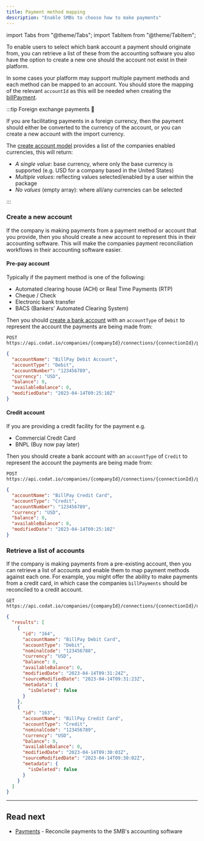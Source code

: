 ```yaml
---
title: Payment method mapping
description: "Enable SMBs to choose how to make payments"
---
```


import Tabs from "@theme/Tabs";
import TabItem from "@theme/TabItem";

To enable users to select which bank account a payment should originate from, you can retrieve a list of these from the accounting software you also have the option to create a new one should the account not exist in their platform.

In some cases your platform may support multiple payment methods and each method can be mapped to an account.
You should store the mapping of the relevant `accountId` as this will be needed when creating the [billPayment](/usecases/bill-pay/payments).

:::tip Foreign exchange payments 💱

If you are facilitating payments in a foreign currency, then the payment should either be converted to the currency of the account, or you can create a new account with the import currency.

The [create account model](/accounting-api#/operations/get-create-chartOfAccounts-model) provides a list of the companies enabled currencies, this will return:

- _A single value_: base currency, where only the base currency is supported (e.g. USD for a company based in the United States)
- _Multiple values_: reflecting values selected/enabled by a user within the package
- _No values_ (empty array): where all/any currencies can be selected

:::

### Create a new account

If the company is making payments from a payment method or account that you provide, then you should create a new account to represent this in their accounting software. This will make the companies payment reconciliation workflows in their accounting software easier.

#### Pre-pay account

Typically if the payment method is one of the following:

- Automated clearing house (ACH) or Real Time Payments (RTP)
- Cheque / Check
- Electronic bank transfer
- BACS (Bankers' Automated Clearing System)

Then you should [create a bank account](/accounting-api#/operations/create-bank-account) with an `accountType` of `Debit` to represent the account the payments are being made from:

<Tabs>

<TabItem value="Request URL" label="Request URL">

```http request title="Create Bank Account"
POST https://api.codat.io/companies/{companyId}/connections/{connectionId}/push/bankAccounts
```

</TabItem>

<TabItem value="Request Body" label="Request Body">

```json request title="QuickBooks Example"
{
  "accountName": "BillPay Debit Account",
  "accountType": "Debit",
  "accountNumber": "123456789",
  "currency": "USD",
  "balance": 0,
  "availableBalance": 0,
  "modifiedDate": "2023-04-14T09:25:10Z"
}
```

</TabItem>

</Tabs>

#### Credit account

If you are providing a credit facility for the payment e.g.

- Commercial Credit Card
- BNPL (Buy now pay later)

Then you should create a bank account with an `accountType` of `Credit` to represent the account the payments are being made from:

<Tabs>

<TabItem value="Request URL" label="Request URL">

```http request title="Create Credit Account"
POST https://api.codat.io/companies/{companyId}/connections/{connectionId}/push/bankAccounts
```

</TabItem>

<TabItem value="Request Body" label="Request Body">

```json request title="QuickBooks Example"
{
  "accountName": "BillPay Credit Card",
  "accountType": "Credit",
  "accountNumber": "123456789",
  "currency": "USD",
  "balance": 0,
  "availableBalance": 0,
  "modifiedDate": "2023-04-14T09:25:10Z"
}
```

</TabItem>

</Tabs>

### Retrieve a list of accounts

If the company is making payments from a pre-existing account, then you can retrieve a list of accounts and enable them to map payment methods against each one. For example, you might offer the ability to make payments from a credit card, in which case the companies `billPayments` should be reconciled to a credit account.

<Tabs>

<TabItem value="Request URL" label="Request URL">

```http request title="Create Credit Account"
GET https://api.codat.io/companies/{companyId}/connections/{connectionId}/data/bankAccounts
```

</TabItem>

<TabItem value="Response Body" label="Response Body">

```json request title="QuickBooks Example"
{
  "results": [
    {
      "id": "164",
      "accountName": "BillPay Debit Card",
      "accountType": "Debit",
      "nominalCode": "123456788",
      "currency": "USD",
      "balance": 0,
      "availableBalance": 0,
      "modifiedDate": "2023-04-14T09:31:24Z",
      "sourceModifiedDate": "2023-04-14T09:31:23Z",
      "metadata": {
        "isDeleted": false
      }
    },
    {
      "id": "163",
      "accountName": "BillPay Credit Card",
      "accountType": "Credit",
      "nominalCode": "123456789",
      "currency": "USD",
      "balance": 0,
      "availableBalance": 0,
      "modifiedDate": "2023-04-14T09:30:03Z",
      "sourceModifiedDate": "2023-04-14T09:30:02Z",
      "metadata": {
        "isDeleted": false
      }
    }
  ]
}
```

</TabItem>

</Tabs>

---

## Read next

- [Payments](/usecases/bill-pay/payments) - Reconcile payments to the SMB's accounting software
